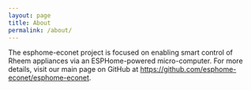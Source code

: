 ```yaml
---
layout: page
title: About
permalink: /about/
---
```

The esphome-econet project is focused on enabling smart control of Rheem appliances via an ESPHome-powered micro-computer. For more details, visit our main page on GitHub at https://github.com/esphome-econet/esphome-econet.
